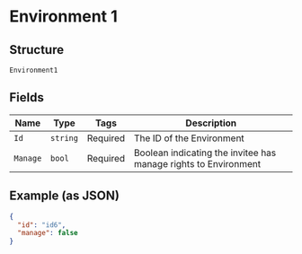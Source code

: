 
# Environment 1

## Structure

`Environment1`

## Fields

| Name | Type | Tags | Description |
|  --- | --- | --- | --- |
| `Id` | `string` | Required | The ID of the Environment |
| `Manage` | `bool` | Required | Boolean indicating the invitee has manage rights to Environment |

## Example (as JSON)

```json
{
  "id": "id6",
  "manage": false
}
```

